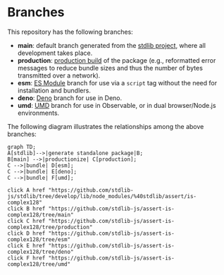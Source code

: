 <!--

@license Apache-2.0

Copyright (c) 2022 The Stdlib Authors.

Licensed under the Apache License, Version 2.0 (the "License");
you may not use this file except in compliance with the License.
You may obtain a copy of the License at

    http://www.apache.org/licenses/LICENSE-2.0

Unless required by applicable law or agreed to in writing, software
distributed under the License is distributed on an "AS IS" BASIS,
WITHOUT WARRANTIES OR CONDITIONS OF ANY KIND, either express or implied.
See the License for the specific language governing permissions and
limitations under the License.

-->

# Branches

This repository has the following branches:

-   **main**: default branch generated from the [stdlib project][stdlib-url], where all development takes place.
-   **production**: [production build][production-url] of the package (e.g., reformatted error messages to reduce bundle sizes and thus the number of bytes transmitted over a network).
-   **esm**: [ES Module][esm-url] branch for use via a `script` tag without the need for installation and bundlers.
-   **deno**: [Deno][deno-url] branch for use in Deno.
-   **umd**: [UMD][umd-url] branch for use in Observable, or in dual browser/Node.js environments.

The following diagram illustrates the relationships among the above branches:

```mermaid
graph TD;
A[stdlib]-->|generate standalone package|B;
B[main] -->|productionize| C[production];
C -->|bundle| D[esm];
C -->|bundle| E[deno];
C -->|bundle| F[umd];

click A href "https://github.com/stdlib-js/stdlib/tree/develop/lib/node_modules/%40stdlib/assert/is-complex128"
click B href "https://github.com/stdlib-js/assert-is-complex128/tree/main"
click C href "https://github.com/stdlib-js/assert-is-complex128/tree/production"
click D href "https://github.com/stdlib-js/assert-is-complex128/tree/esm"
click E href "https://github.com/stdlib-js/assert-is-complex128/tree/deno"
click F href "https://github.com/stdlib-js/assert-is-complex128/tree/umd"
```

[stdlib-url]: https://github.com/stdlib-js/stdlib/tree/develop/lib/node_modules/%40stdlib/assert/is-complex128
[production-url]: https://github.com/stdlib-js/assert-is-complex128/tree/production
[deno-url]: https://github.com/stdlib-js/assert-is-complex128/tree/deno
[umd-url]: https://github.com/stdlib-js/assert-is-complex128/tree/umd
[esm-url]: https://github.com/stdlib-js/assert-is-complex128/tree/esm